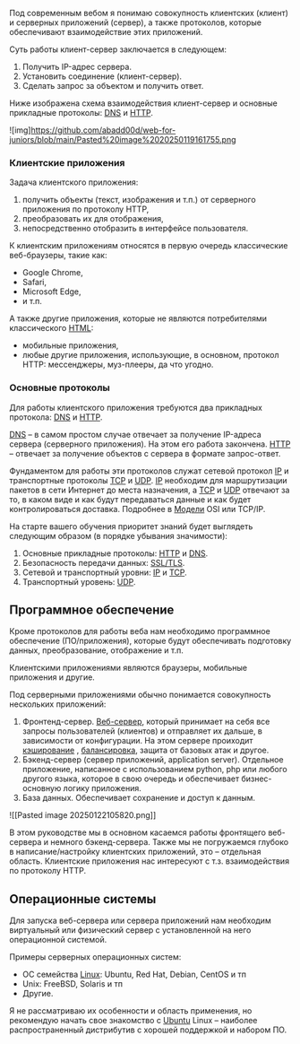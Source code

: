 Под современным вебом я понимаю совокупность клиентских (клиент) и серверных приложений (сервер), а также протоколов, которые обеспечивают взаимодействие этих приложений.

Суть работы клиент-сервер заключается в следующем:
1. Получить IP-адрес сервера.
2. Установить соединение (клиент-сервер).
3. Сделать запрос за объектом и получить ответ.

Ниже изображена схема взаимодействия клиент-сервер и основные прикладные протоколы: [DNS](https://github.com/abadd00d/web-for-juniors/blob/main/DNS.md) и [HTTP](https://github.com/abadd00d/web-for-juniors/blob/main/HTTP.md).

![img]https://github.com/abadd00d/web-for-juniors/blob/main/Pasted%20image%2020250119161755.png

### Клиентские приложения

Задача клиентского приложения:
1. получить объекты (текст, изображения и т.п.) от серверного приложения по протоколу HTTP,
2. преобразовать их для отображения,
3. непосредственно отобразить в интерфейсе пользователя.

К клиентским приложениям относятся в первую очередь клаcсические веб-браузеры, такие как:
- Google Chrome,
- Safari,
- Microsoft Edge,
- и т.п.

А также другие приложения, которые не являются потребителями классического [HTML](https://github.com/abadd00d/web-for-juniors/blob/main/HTML.md):
- мобильные приложения,
- любые другие приложения, использующие, в основном, протокол HTTP: мессенджеры, муз-плееры, да что угодно.

### Основные протоколы

Для работы клиентского приложения требуются два прикладных протокола: [DNS](https://github.com/abadd00d/web-for-juniors/blob/main/DNS.md) и [HTTP](https://github.com/abadd00d/web-for-juniors/blob/main/HTTP.md).

[DNS](https://github.com/abadd00d/web-for-juniors/blob/main/DNS.md) – в самом простом случае отвечает за получение IP-адреса сервера (серверного приложения). На этом его работа закончена.
[HTTP](https://github.com/abadd00d/web-for-juniors/blob/main/HTTP.md) – отвечает за получение объектов с сервера в формате запрос-ответ.

Фундаментом для работы эти протоколов служат сетевой протокол [IP](https://github.com/abadd00d/web-for-juniors/blob/main/IP.md) и транспортные протоколы [TCP](https://github.com/abadd00d/web-for-juniors/blob/main/TCP.md) и [UDP](https://github.com/abadd00d/web-for-juniors/blob/main/UDP.md). [IP](https://github.com/abadd00d/web-for-juniors/blob/main/IP.md) необходим для маршрутизации пакетов в сети Интернет до места назначения, а  [TCP](https://github.com/abadd00d/web-for-juniors/blob/main/TCP.md) и [UDP](https://github.com/abadd00d/web-for-juniors/blob/main/UDP.md) отвечают за то, в каком виде и как будут передаваться данные и как будет контролироваться доставка. Подробнее в [Модели](https://github.com/abadd00d/web-for-juniors/blob/main/Модели.md) OSI или TCP/IP.

На старте вашего обучения приоритет знаний будет выглядеть следующим образом (в порядке убывания значимости):
1. Основные прикладные протоколы: [HTTP](https://github.com/abadd00d/web-for-juniors/blob/main/HTTP.md) и [DNS](https://github.com/abadd00d/web-for-juniors/blob/main/DNS.md).
2. Безопасность передачи данных: [SSL/TLS](https://github.com/abadd00d/web-for-juniors/blob/main/SSL/TLS.md).
3. Сетевой и транспортный уровни: [IP](https://github.com/abadd00d/web-for-juniors/blob/main/IP.md) и [TCP](https://github.com/abadd00d/web-for-juniors/blob/main/TCP.md).
4. Транспортный уровень: [UDP](https://github.com/abadd00d/web-for-juniors/blob/main/UDP.md).

## Программное обеспечение

Кроме протоколов для работы веба нам необходимо программное обеспечение (ПО/приложения), которые будут обеспечивать подготовку данных, преобразование, отображение и т.п.

Клиентскими приложениями являются браузеры, мобильные приложения и другие.

Под серверными приложениями обычно понимается совокупность нескольких приложений:

1. Фронтенд-сервер. [Веб-сервер](https://github.com/abadd00d/web-for-juniors/blob/main/Веб-сервер.md), который принимает на себя все запросы пользователей (клиентов) и отправляет их дальше, в зависимости от конфигурации. На этом сервере проиходит [кэширование](https://github.com/abadd00d/web-for-juniors/blob/main/кэширование.md) , [балансировка](https://github.com/abadd00d/web-for-juniors/blob/main/балансировка.md), защита от базовых атак и другое.
2. Бэкенд-сервер (сервер приложений, application server). Отдельное приложение, написанное с использованием python, php или любого другого языка, которое в свою очередь и обеспечивает бизнес-основную логику приложения.
3. База данных. Обеспечивает сохранение и доступ к данным.

![[Pasted image 20250122105820.png]]

В этом руководстве мы в основном касаемся работы фронтящего веб-сервера и немного бэкенд-сервера. Также мы не погружаемся глубоко в написание/настройку клиентских приложений, это – отдельная область. Клиентские приложения нас интересуют с т.з. взаимодействия по протоколу HTTP. 

## Операционные системы

Для запуска веб-сервера или сервера приложений нам необходим виртуальный или физический сервер с установленной на него операционной системой.

Примеры серверных операционных систем:
- ОС семейства [Linux](https://github.com/abadd00d/web-for-juniors/blob/main/Linux.md):  Ubuntu, Red Hat, Debian, CentOS и тп
- Unix: FreeBSD, Solaris и тп
- Другие.

Я не рассматриваю их особенности и область применения, но рекомендую начать свое знакомство с [Ubuntu](https://github.com/abadd00d/web-for-juniors/blob/main/Ubuntu.md) Linux – наиболее распространенный дистрибутив с хорошей поддержкой и набором ПО.
